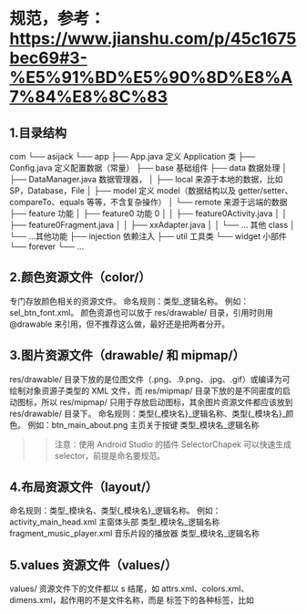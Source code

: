 # 规范，参考：https://www.jianshu.com/p/45c1675bec69#3-%E5%91%BD%E5%90%8D%E8%A7%84%E8%8C%83

## 1.目录结构
com
└── asijack
    └── app
        ├── App.java 定义 Application 类
        ├── Config.java 定义配置数据（常量）
        ├── base 基础组件
        ├── data 数据处理
        │   ├── DataManager.java 数据管理器，
        │   ├── local 来源于本地的数据，比如 SP，Database，File
        │   ├── model 定义 model（数据结构以及 getter/setter、compareTo、equals 等等，不含复杂操作）
        │   └── remote 来源于远端的数据
        ├── feature 功能
        │   ├── feature0 功能 0
        │   │   ├── feature0Activity.java
        │   │   ├── feature0Fragment.java
        │   │   ├── xxAdapter.java
        │   │   └── ... 其他 class
        │   └── ...其他功能
        ├── injection 依赖注入
        ├── util 工具类
        └── widget 小部件
    └── forever
    └── ...

## 2.颜色资源文件（color/）
专门存放颜色相关的资源文件。
命名规则：类型_逻辑名称。
例如：sel_btn_font.xml。
颜色资源也可以放于 res/drawable/ 目录，引用时则用 @drawable 来引用，但不推荐这么做，最好还是把两者分开。

## 3.图片资源文件（drawable/ 和 mipmap/）
res/drawable/ 目录下放的是位图文件（.png、.9.png、.jpg、.gif）或编译为可绘制对象资源子类型的 XML 文件，而 res/mipmap/ 目录下放的是不同密度的启动图标，所以 res/mipmap/ 只用于存放启动图标，其余图片资源文件都应该放到 res/drawable/ 目录下。
命名规则：类型{_模块名}_逻辑名称、类型{_模块名}_颜色。
例如：btn_main_about.png	主页关于按键 类型_模块名_逻辑名称
>>注意：使用 Android Studio 的插件 SelectorChapek 可以快速生成 selector，前提是命名要规范。

## 4.布局资源文件（layout/）
命名规则：类型_模块名、类型{_模块名}_逻辑名称。
例如：
activity_main_head.xml	主窗体头部 类型_模块名_逻辑名称
fragment_music_player.xml	音乐片段的播放器 类型_模块名_逻辑名称

## 5.values 资源文件（values/）
values/ 资源文件下的文件都以 s 结尾，如 attrs.xml、colors.xml、dimens.xml，起作用的不是文件名称，而是 <resources> 标签下的各种标签，比如 <style> 决定样式，<color> 决定颜色，所以，可以把一个大的 xml 文件分割成多个小的文件，比如可以有多个 style 文件，如 styles.xml、styles_home.xml、styles_item_details.xml、styles_forms.xml。

## 6.colors.xml
<color> 的 name 命名使用下划线命名法，在你的 colors.xml 文件中应该只是映射颜色的名称一个 ARGB 值，而没有其它的。不要使用它为不同的按钮来定义 ARGB 值。
不建议：<color name="button_foreground">#FFFFFF</color>
正确做法： <color name="white"     >#FFFFFF</color>

## 7.dimens.xml
好的做法： <dimen name="font_22">22sp</dimen>

## 8.strings.xml
<string> 的 name 命名使用下划线命名法，采用以下规则：{模块名_}逻辑名称，这样方便同一个界面的所有 string 都放到一起，方便查找。
例如：main_menu_about	主菜单按键文字

## 9.id 命名
命名规则：view缩写{_模块名}_逻辑名，例如： btn_main_search、btn_back。
例如： btn_main_search、btn_back

## 10.类注释
/**
 * <pre>
 *     author : Blankj
 *     e-mail : xxx@xx
 *     time   : 2017/03/07
 *     desc   : xxxx 描述
 *     version: 1.0
 * </pre>
 */
public class WelcomeActivity {
    ...
}

## 11.方法注释
/**
 * bitmap 转 byteArr
 *
 * @param bitmap bitmap 对象
 * @param format 格式
 * @return 字节数组
 */
public static byte[] bitmap2Bytes(Bitmap bitmap, CompressFormat format) {
    if (bitmap == null) return null;
    ByteArrayOutputStream baos = new ByteArrayOutputStream();
    bitmap.compress(format, 100, baos);
    return baos.toByteArray();
}